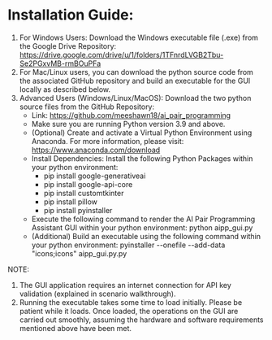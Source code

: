 # Installation Guide:
1. For Windows Users: Download the Windows executable file (.exe) from the Google Drive Repository:
https://drive.google.com/drive/u/1/folders/1TFnrdLVGB2Tbu-Se2PGxvMB-rmBOuPFa
2.	For Mac/Linux users, you can download the python source code from the associated GitHub repository and build an executable for the GUI locally as described below.
3.	Advanced Users (Windows/Linux/MacOS): Download the two python source files from the GitHub Repository:
    - Link: https://github.com/meeshawn18/ai_pair_programming 
    - Make sure you are running Python version 3.9 and above.
    - (Optional) Create and activate a Virtual Python Environment using Anaconda. For more information, please visit: https://www.anaconda.com/download
    - Install Dependencies: Install the following Python Packages within your python environment:
        + pip install google-generativeai
        + pip install google-api-core
        + pip install customtkinter
        + pip install pillow
        + pip install pyinstaller
    -	Execute the following command to render the AI Pair Programming Assistant GUI within your python environment:
                                  python aipp_gui.py
    -	(Additional) Build an executable using the following command within your python environment:
            pyinstaller --onefile --add-data "icons;icons" aipp_gui.py.py

NOTE:
1.	The GUI application requires an internet connection for API key validation (explained in scenario walkthrough).
2.	Running the executable takes some time to load initially. Please be patient while it loads. Once loaded, the operations on the GUI are carried out smoothly, assuming the hardware and software requirements mentioned above have been met.
